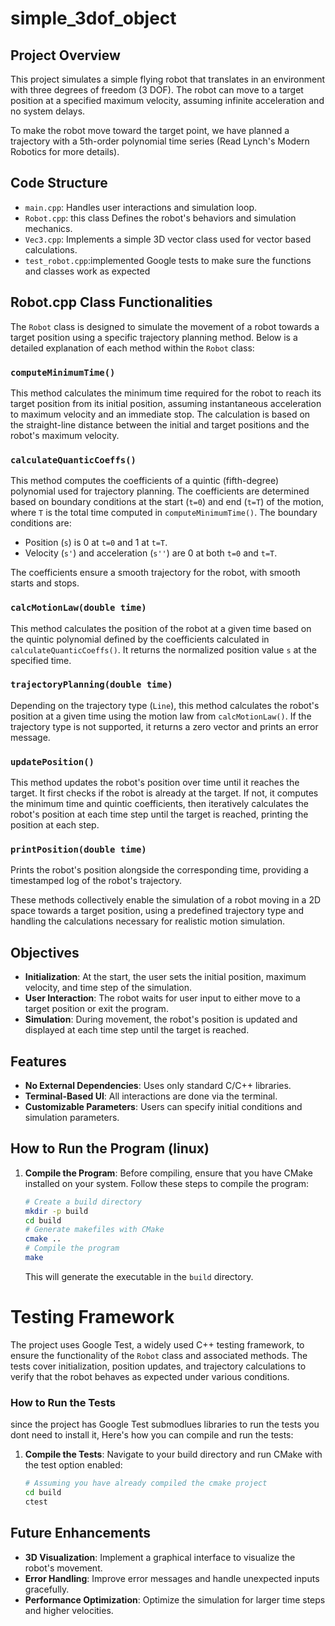 # simple_3dof_object


## Project Overview

This project simulates a simple flying robot that translates in an environment with three degrees of freedom (3 DOF). The robot can move to a target position at a specified maximum velocity, assuming infinite acceleration and no system delays.

To make the robot move toward the target point, we have planned a trajectory with a 5th-order polynomial time series (Read Lynch's Modern Robotics for more details). 

## Code Structure

- `main.cpp`: Handles user interactions and simulation loop.
- `Robot.cpp`: this class Defines the robot's behaviors and simulation mechanics.
- `Vec3.cpp`: Implements a simple 3D vector class used for vector based calculations.
- `test_robot.cpp`:implemented Google tests to make sure 
the functions and classes work as expected

## Robot.cpp Class Functionalities

The `Robot` class is designed to simulate the movement of a robot towards a target position using a specific trajectory planning method. Below is a detailed explanation of each method within the `Robot` class:

### `computeMinimumTime()`
This method calculates the minimum time required for the robot to reach its target position from its initial position, assuming instantaneous acceleration to maximum velocity and an immediate stop. The calculation is based on the straight-line distance between the initial and target positions and the robot's maximum velocity.

### `calculateQuanticCoeffs()`
This method computes the coefficients of a quintic (fifth-degree) polynomial used for trajectory planning. The coefficients are determined based on boundary conditions at the start (`t=0`) and end (`t=T`) of the motion, where `T` is the total time computed in `computeMinimumTime()`. The boundary conditions are:
- Position (`s`) is 0 at `t=0` and 1 at `t=T`.
- Velocity (`s'`) and acceleration (`s''`) are 0 at both `t=0` and `t=T`.

The coefficients ensure a smooth trajectory for the robot, with smooth starts and stops.

### `calcMotionLaw(double time)`
This method calculates the position of the robot at a given time based on the quintic polynomial defined by the coefficients calculated in `calculateQuanticCoeffs()`. It returns the normalized position value `s` at the specified time.

### `trajectoryPlanning(double time)`
Depending on the trajectory type (`Line`), this method calculates the robot's position at a given time using the motion law from `calcMotionLaw()`. If the trajectory type is not supported, it returns a zero vector and prints an error message.

### `updatePosition()`
This method updates the robot's position over time until it reaches the target. It first checks if the robot is already at the target. If not, it computes the minimum time and quintic coefficients, then iteratively calculates the robot's position at each time step until the target is reached, printing the position at each step.

### `printPosition(double time)`
Prints the robot's position alongside the corresponding time, providing a timestamped log of the robot's trajectory.

These methods collectively enable the simulation of a robot moving in a 2D space towards a target position, using a predefined trajectory type and handling the calculations necessary for realistic motion simulation.

## Objectives

- **Initialization**: At the start, the user sets the initial position, maximum velocity, and time step of the simulation.
- **User Interaction**: The robot waits for user input to either move to a target position or exit the program.
- **Simulation**: During movement, the robot's position is updated and displayed at each time step until the target is reached.

## Features

- **No External Dependencies**: Uses only standard C/C++ libraries.
- **Terminal-Based UI**: All interactions are done via the terminal.
- **Customizable Parameters**: Users can specify initial conditions and simulation parameters.

## How to Run the Program (linux)


1. **Compile the Program**:
   Before compiling, ensure that you have CMake installed on your system. Follow these steps to compile the program:
    ```bash
    # Create a build directory
    mkdir -p build
    cd build
    # Generate makefiles with CMake
    cmake ..
    # Compile the program
    make
    ```
   This will generate the executable in the `build` directory.
# Testing Framework
The project uses Google Test, a widely used C++ testing framework, to ensure the functionality of the `Robot` class and associated methods. The tests cover initialization, position updates, and trajectory calculations to verify that the robot behaves as expected under various conditions.

### How to Run the Tests

since the project has Google Test submodlues libraries to run the tests you dont need to install it, Here's how you can compile and run the tests:

1. **Compile the Tests**:
   Navigate to your build directory and run CMake with the test option enabled:
   ```bash
   # Assuming you have already compiled the cmake project
   cd build
   ctest
   ```
   
## Future Enhancements

- **3D Visualization**: Implement a graphical interface to visualize the robot's movement.
- **Error Handling**: Improve error messages and handle unexpected inputs gracefully.
- **Performance Optimization**: Optimize the simulation for larger time steps and higher velocities.
